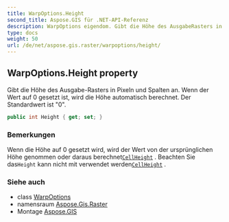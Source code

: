 ```yaml
---
title: WarpOptions.Height
second_title: Aspose.GIS für .NET-API-Referenz
description: WarpOptions eigendom. Gibt die Höhe des AusgabeRasters in Pixeln und Spalten an. Wenn der Wert auf 0 gesetzt ist wird die Höhe automatisch berechnet. Der Standardwert ist 0.
type: docs
weight: 50
url: /de/net/aspose.gis.raster/warpoptions/height/
---
```

## WarpOptions.Height property

Gibt die Höhe des Ausgabe-Rasters in Pixeln und Spalten an. Wenn der Wert auf 0 gesetzt ist, wird die Höhe automatisch berechnet. Der Standardwert ist "0".

```csharp
public int Height { get; set; }
```

### Bemerkungen

Wenn die Höhe auf 0 gesetzt wird, wird der Wert von der ursprünglichen Höhe genommen oder daraus berechnet[`CellHeight`](../cellheight/) . Beachten Sie das`Height` kann nicht mit verwendet werden[`CellHeight`](../cellheight/) .

### Siehe auch

* class [WarpOptions](../)
* namensraum [Aspose.Gis.Raster](../../warpoptions/)
* Montage [Aspose.GIS](../../../)


